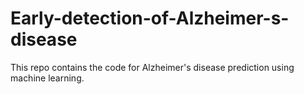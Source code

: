 # Early-detection-of-Alzheimer-s-disease
This repo contains the code for Alzheimer's disease prediction using machine learning.
